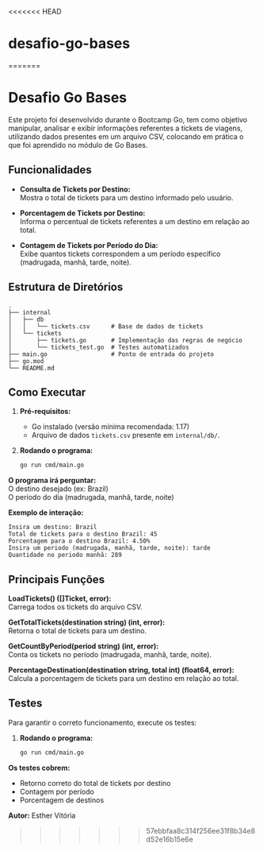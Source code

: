 <<<<<<< HEAD
# desafio-go-bases
=======
# Desafio Go Bases

Este projeto foi desenvolvido durante o Bootcamp Go, tem como objetivo manipular, analisar e exibir informações referentes a tickets de viagens, utilizando dados presentes em um arquivo CSV, colocando em prática o que foi aprendido no módulo de Go Bases.

## Funcionalidades

- **Consulta de Tickets por Destino:**  
  Mostra o total de tickets para um destino informado pelo usuário.

- **Porcentagem de Tickets por Destino:**  
  Informa o percentual de tickets referentes a um destino em relação ao total.

- **Contagem de Tickets por Período do Dia:**  
  Exibe quantos tickets correspondem a um período específico (madrugada, manhã, tarde, noite).

## Estrutura de Diretórios

```
.
├── internal
│   ├── db
│   │   └── tickets.csv      # Base de dados de tickets
│   └── tickets
│       ├── tickets.go       # Implementação das regras de negócio
│       └── tickets_test.go  # Testes automatizados
├── main.go                  # Ponto de entrada do projeto
├── go.mod
└── README.md
```

## Como Executar

1. **Pré-requisitos:**
   - Go instalado (versão mínima recomendada: 1.17)
   - Arquivo de dados `tickets.csv` presente em `internal/db/`.

2. **Rodando o programa:**

   ```bash
   go run cmd/main.go

**O programa irá perguntar:**  
O destino desejado (ex: Brazil)  
O período do dia (madrugada, manhã, tarde, noite)

**Exemplo de interação:** 
```
Insira um destino: Brazil
Total de tickets para o destino Brazil: 45
Porcentagem para o destino Brazil: 4.50%
Insira um periodo (madrugada, manhã, tarde, noite): tarde
Quantidade no periodo manhã: 289  
```

## Principais Funções
**LoadTickets() ([]Ticket, error):**  
Carrega todos os tickets do arquivo CSV.

**GetTotalTickets(destination string) (int, error):**   
Retorna o total de tickets para um destino.

**GetCountByPeriod(period string) (int, error):**  
Conta os tickets no período (madrugada, manhã, tarde, noite).

**PercentageDestination(destination string, total int) (float64, error):**  
Calcula a porcentagem de tickets para um destino em relação ao total.

## Testes

Para garantir o correto funcionamento, execute os testes:


1. **Rodando o programa:**

   ```bash
   go run cmd/main.go

**Os testes cobrem:**  
- Retorno correto do total de tickets por destino
- Contagem por período
- Porcentagem de destinos



**Autor:**
Esther Vitória
>>>>>>> 57ebbfaa8c314f256ee31f8b34e8d52e16b15e6e
